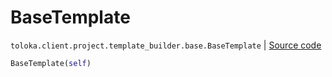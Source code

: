 # BaseTemplate
`toloka.client.project.template_builder.base.BaseTemplate` | [Source code](https://github.com/Toloka/toloka-kit/blob/v1.1.2/src/client/project/template_builder/base.py#L117)

```python
BaseTemplate(self)
```

